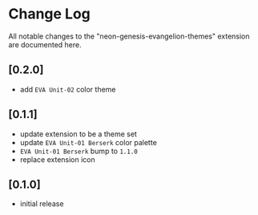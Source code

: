 # Change Log

All notable changes to the "neon-genesis-evangelion-themes" extension are documented here.

## [0.2.0]

- add `EVA Unit-02` color theme 

## [0.1.1]

- update extension to be a theme set
- update `EVA Unit-01 Berserk` color palette
- `EVA Unit-01 Berserk` bump to `1.1.0`
- replace extension icon

## [0.1.0]

- initial release
